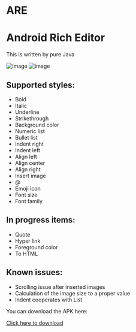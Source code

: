 # ARE
Android Rich Editor
===================

This is written by pure Java

 ![image](https://github.com/chinalwb/are/blob/master/ARE/demo/demo.gif)
 ![image](https://github.com/chinalwb/are/blob/master/ARE/demo/styles.png)
 
Supported styles:
------------------
* Bold
* Italic
* Underline
* Strikethrough
* Background color
* Numeric list
* Bullet list
* Indent right
* Indent left
* Align left
* Align center
* Align right
* Insert image
* @
* Emoji icon
* Font size
* Font family

In progress items:
-----------------
* Quote
* Hyper link
* Foreground color
* To HTML

Known issues:
-----------------
* Scrolling issue after inserted images
* Calculation of the image size to a proper value
* Indent cooperates with List


You can download the APK here:

[Click here to download](https://github.com/chinalwb/are/blob/master/ARE/demo/ARE.apk)
